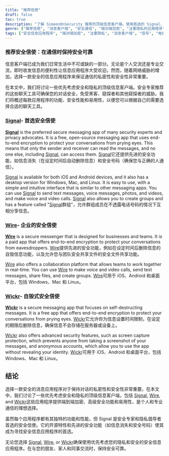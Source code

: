 ```yaml
---
title: "推荐信使"
draft: false
toc: true
description: "了解 SimeonOnSecurity 推荐的顶级信息客户端。使用首选的 Signal、Wire 和 Wickr 保持安全并轻松进行通信 浏览各种选项，选择适合您的聊天工具。"
genre: ["推荐信使", "消息客户端", "安全通信", "端对端加密", "注重隐私的应用程序", "开源应用程序", "自毁信息", "安全文件共享", "协作工具", "移动应用程序"]
tags: ["安全信息应用程序", "端对端加密", "注重隐私", "消息客户端", "信号", "电线", "Wickr", "安全通信", "自毁信息", "安全文件共享", "协作工具", "开放源代码", "移动应用程序", "数据隐私", "网络安全", "即时信息", "私人聊天", "数字安全", "在线隐私", "移动安全", "群组信息", "加密通话", "安全的群组通信", "安全协作", "信息安全", "私人信息", "安全文件传输", "安全的团队通信", "业务信息", "数据保护"]
---
```


### 推荐安全信使：在通信时保持安全可靠

信息客户端已成为我们日常生活中不可或缺的一部分。无论是个人交流还是专业交流，即时收发信息的便利性让信息应用程序大受欢迎。然而，随着网络威胁的增加，选择一款安全的信息应用程序来保证通信的私密性和安全性非常重要。

在本文中，我们将讨论一些优先考虑安全和隐私的顶级信息客户端。安全专家推荐的这些聊天工具可确保您的对话安全，免受黑客、窥探者和其他窥探者的威胁。我们将概述每款应用程序的功能、安全性能和易用性，以便您可以根据自己的需要选择合适的聊天工具。

### [Signal](https://www.signal.org/)- 首选安全信使

[**Signal**](https://www.signal.org/) is the preferred secure messaging app of many security experts and privacy advocates. It is a free, open-source messaging app that uses end-to-end encryption to protect your conversations from prying eyes. This means that only the sender and receiver can read the messages, and no one else, including [Signal](https://www.signal.org/), can access them. [Signal](https://www.signal.org/)它还提供先进的安全功能，如信息消失（在设定时间后自动删除信息）和安全号码（确保您与正确的人通信）。

[Signal](https://www.signal.org/) is available for both iOS and Android devices, and it also has a desktop version for Windows, Mac, and Linux. It is easy to use, with a simple and intuitive interface that is similar to other messaging apps. You can use [Signal](https://www.signal.org/) to send text messages, voice messages, photos, and videos, and make voice and video calls. [Signal](https://www.signal.org/) also allows you to create groups and has a feature called "[Signal](https://www.signal.org/)群组"，允许群组成员在不透露电话号码的情况下互相分享信息。

### [Wire](https://wire.com/en/)- 企业的安全信使

[**Wire**](https://wire.com/en/) is a secure messenger that is designed for businesses and teams. It is a paid app that offers end-to-end encryption to protect your conversations from eavesdroppers. [Wire](https://wire.com/en/)提供先进的安全功能，例如在设定时间后删除信息的自毁信息功能，以及允许您与团队安全共享文件的安全文件共享功能。

[Wire](https://wire.com/en/) also offers a collaboration platform that allows teams to work together in real-time. You can use [Wire](https://wire.com/en/) to make voice and video calls, send text messages, share files, and create groups. [Wire](https://wire.com/en/)可用于 iOS、Android 和桌面平台，包括 Windows、Mac 和 Linux。

### [Wickr](https://wickr.com/)- 自毁式安全信使

[**Wickr**](https://wickr.com/) is a secure messaging app that focuses on self-destructing messages. It is a free app that offers end-to-end encryption to protect your conversations from prying eyes. [Wickr](https://wickr.com/)它允许你为信息设置时间限制，在设定的期限后删除信息，确保信息不会存储在服务器或设备上。

[Wickr](https://wickr.com/) also offers advanced security features, such as screen capture protection, which prevents anyone from taking a screenshot of your messages, and anonymous accounts, which allow you to use the app without revealing your identity. [Wickr](https://wickr.com/)可用于 iOS、Android 和桌面平台，包括 Windows、Mac 和 Linux。

## 结论

选择一款安全的消息应用程序对于保持对话的私密性和安全性非常重要。在本文中，我们讨论了一些优先考虑安全和隐私的顶级信息客户端，包括 [Signal](https://www.signal.org/), [Wire](https://wire.com/en/), and [Wickr](https://wickr.com/)这些应用程序提供端到端加密、高级安全功能和易用性，是个人和专业通信的理想选择。

虽然每个应用程序都有其独特的功能和性能，但 Signal 是安全专家和隐私倡导者首选的安全信使。它的开源特性和先进的安全功能（如信息消失和安全号码）使其成为寻找安全信息应用程序的首选。

无论您选择 [Signal](https://www.signal.org/), [Wire](https://wire.com/en/), or [Wickr](https://wickr.com/)确保使用优先考虑您的隐私和安全的安全信息应用程序。在与您的朋友、家人和同事交流时，保持安全可靠。